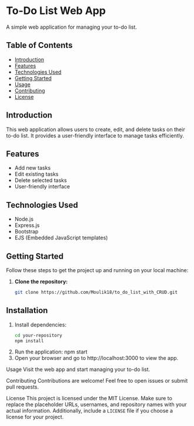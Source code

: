 # To-Do List Web App

A simple web application for managing your to-do list.

## Table of Contents

- [Introduction](#introduction)
- [Features](#features)
- [Technologies Used](#technologies-used)
- [Getting Started](#getting-started)
- [Usage](#usage)
- [Contributing](#contributing)
- [License](#license)

## Introduction

This web application allows users to create, edit, and delete tasks on their to-do list. It provides a user-friendly interface to manage tasks efficiently.

## Features

- Add new tasks
- Edit existing tasks
- Delete selected tasks
- User-friendly interface

## Technologies Used

- Node.js
- Express.js
- Bootstrap
- EJS (Embedded JavaScript templates)

## Getting Started

Follow these steps to get the project up and running on your local machine:

1. **Clone the repository:**
   ```bash
   git clone https://github.com/Moulik18/to_do_list_with_CRUD.git

## Installation

1. Install dependencies:
   ```bash
   cd your-repository
   npm install

3. Run the application:
npm start
4. Open your browser and go to http://localhost:3000 to view the app.

Usage
Visit the web app and start managing your to-do list.

Contributing
Contributions are welcome! Feel free to open issues or submit pull requests.

License
This project is licensed under the MIT License.
Make sure to replace the placeholder URLs, usernames, and repository names with your actual information. Additionally, include a `LICENSE` file if you choose a license for your project.
